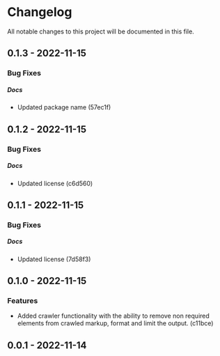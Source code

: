 <!--- BEGIN HEADER -->
# Changelog

All notable changes to this project will be documented in this file.
<!--- END HEADER -->

## 0.1.3 - 2022-11-15

### Bug Fixes


##### Docs

* Updated package name (57ec1f)

## 0.1.2 - 2022-11-15

### Bug Fixes


##### Docs

* Updated license (c6d560)

## 0.1.1 - 2022-11-15

### Bug Fixes


##### Docs

* Updated license (7d58f3)

## 0.1.0 - 2022-11-15

### Features

* Added crawler functionality with the ability to remove non required elements from crawled markup, format and limit the output. (c11bce)

## 0.0.1 - 2022-11-14

